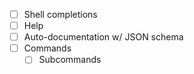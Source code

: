 - [ ] Shell completions
- [ ] Help
- [ ] Auto-documentation w/ JSON schema
- [ ] Commands
  - [ ] Subcommands
